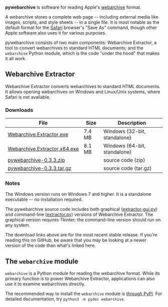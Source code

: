 **pywebarchive** is software for reading Apple's [webarchive](https://en.wikipedia.org/wiki/Webarchive) format.

A webarchive stores a complete web page -- including external media like images, scripts, and style sheets -- in a single file. It is most notable as the default format for the [Safari](https://www.apple.com/safari/) browser's "Save As" command, though other Apple software also uses it for various purposes.

pywebarchive consists of two main components: Webarchive Extractor, a tool to convert webarchives to standard HTML documents; and the `webarchive` Python module, which is the code "under the hood" that makes it all work.


## Webarchive Extractor

Webarchive Extractor converts webarchives to standard HTML documents. It allows opening webarchives on Windows and Linux/Unix systems, where Safari is not available.

### Downloads
File | Size | Description
---- | ---- | -----------
[Webarchive.Extractor.exe](https://github.com/bmjcode/pywebarchive/releases/download/v0.3.3/Webarchive.Extractor.exe) | 7.4 MB | Windows (32-bit, standalone)
[Webarchive.Extractor.x64.exe](https://github.com/bmjcode/pywebarchive/releases/download/v0.3.3/Webarchive.Extractor.x64.exe) | 8.1 MB | Windows (64-bit, standalone)
[pywebarchive-0.3.3.zip](https://github.com/bmjcode/pywebarchive/archive/refs/tags/v0.3.3.zip) | | source code (zip)
[pywebarchive-0.3.3.tar.gz](https://github.com/bmjcode/pywebarchive/archive/refs/tags/v0.3.3.tar.gz) | | source code (tar.gz)

### Notes
The Windows version runs on Windows 7 and higher. It is a standalone executable -- no installation required.

The pywebarchive source code includes both graphical ([extractor-gui.py](extractor-gui.py)) and command-line ([extractor.py](extractor.py)) versions of Webarchive Extractor. The graphical version requires Tkinter; the command-line version should run on any system.

The download links above are for the most recent stable release. If you're reading this on GitHub, be aware that you may be looking at a newer version of the code than what's linked here.


## The `webarchive` module

`webarchive` is a Python module for reading the webarchive format. While its primary function is to power Webarchive Extractor, applications can also use it to examine webarchives directly.

The recommended way to install the `webarchive` module is [through PyPI](https://pypi.org/project/pywebarchive/). For detailed documentation, try `python3 -m pydoc webarchive`.
